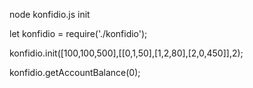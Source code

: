 node konfidio.js init <balances> <transactions> <blockSize>

let konfidio = require('./konfidio');

konfidio.init([100,100,500],[[0,1,50],[1,2,80],[2,0,450]],2);

konfidio.getAccountBalance(0);
